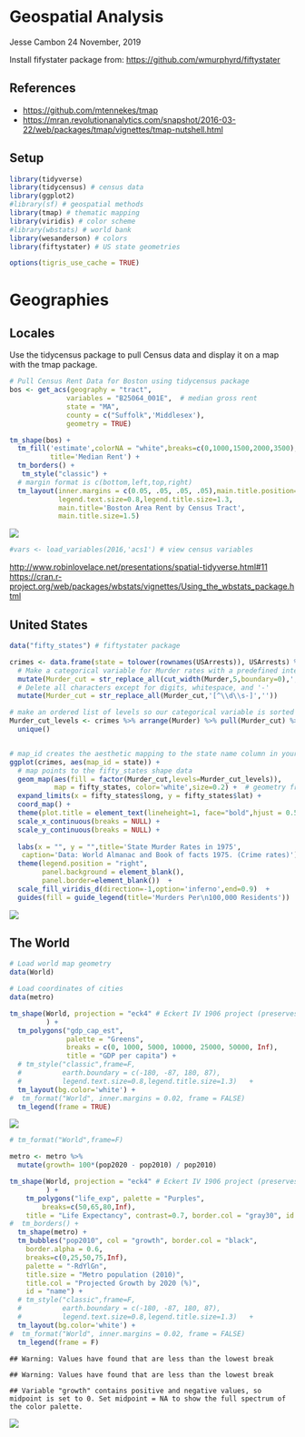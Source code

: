 Geospatial Analysis
================
Jesse Cambon
24 November, 2019

Install fifystater package from:
<https://github.com/wmurphyrd/fiftystater>

## References

  - <https://github.com/mtennekes/tmap>
  - <https://mran.revolutionanalytics.com/snapshot/2016-03-22/web/packages/tmap/vignettes/tmap-nutshell.html>

## Setup

``` r
library(tidyverse)
library(tidycensus) # census data
library(ggplot2)
#library(sf) # geospatial methods
library(tmap) # thematic mapping
library(viridis) # color scheme
#library(wbstats) # world bank
library(wesanderson) # colors
library(fiftystater) # US state geometries

options(tigris_use_cache = TRUE)
```

# Geographies

## Locales

Use the tidycensus package to pull Census data and display it on a map
with the tmap package.

``` r
# Pull Census Rent Data for Boston using tidycensus package
bos <- get_acs(geography = "tract", 
              variables = "B25064_001E",  # median gross rent
              state = "MA", 
              county = c("Suffolk",'Middlesex'), 
              geometry = TRUE)

tm_shape(bos) +
  tm_fill('estimate',colorNA = "white",breaks=c(0,1000,1500,2000,3500),
          title='Median Rent') +
  tm_borders() +
   tm_style("classic") +
  # margin format is c(bottom,left,top,right)
  tm_layout(inner.margins = c(0.05, .05, .05, .05),main.title.position='center',legend.position=c('left','bottom'),
            legend.text.size=0.8,legend.title.size=1.3,
            main.title='Boston Area Rent by Census Tract',
            main.title.size=1.5) 
```

![](../rmd_images/Geospatial_Analysis/locale-1.png)<!-- -->

``` r
#vars <- load_variables(2016,'acs1') # view census variables
```

<http://www.robinlovelace.net/presentations/spatial-tidyverse.html#11>
<https://cran.r-project.org/web/packages/wbstats/vignettes/Using_the_wbstats_package.html>

## United States

``` r
data("fifty_states") # fiftystater package

crimes <- data.frame(state = tolower(rownames(USArrests)), USArrests) %>%
  # Make a categorical variable for Murder rates with a predefined interval
  mutate(Murder_cut = str_replace_all(cut_width(Murder,5,boundary=0),',',' - ')) %>%
  # Delete all characters except for digits, whitespace, and '-'
  mutate(Murder_cut = str_replace_all(Murder_cut,'[^\\d\\s-]',''))

# make an ordered list of levels so our categorical variable is sorted properly
Murder_cut_levels <- crimes %>% arrange(Murder) %>% pull(Murder_cut) %>%
  unique()


# map_id creates the aesthetic mapping to the state name column in your data
ggplot(crimes, aes(map_id = state)) + 
  # map points to the fifty_states shape data
  geom_map(aes(fill = factor(Murder_cut,levels=Murder_cut_levels)), 
           map = fifty_states, color='white',size=0.2) +  # geometry from fiftystater package
  expand_limits(x = fifty_states$long, y = fifty_states$lat) +
  coord_map() +
  theme(plot.title = element_text(lineheight=1, face="bold",hjust = 0.5)) + 
  scale_x_continuous(breaks = NULL) + 
  scale_y_continuous(breaks = NULL) +
  
  labs(x = "", y = "",title='State Murder Rates in 1975',
   caption='Data: World Almanac and Book of facts 1975. (Crime rates)') +
  theme(legend.position = "right", 
        panel.background = element_blank(),
        panel.border=element_blank())  +
  scale_fill_viridis_d(direction=-1,option='inferno',end=0.9)  +
  guides(fill = guide_legend(title='Murders Per\n100,000 Residents'))
```

![](../rmd_images/Geospatial_Analysis/unnamed-chunk-2-1.png)<!-- -->

## The World

``` r
# Load world map geometry
data(World)

# Load coordinates of cities
data(metro) 

tm_shape(World, projection = "eck4" # Eckert IV 1906 project (preserves area)
         ) +
  tm_polygons("gdp_cap_est",
              palette = "Greens",
              breaks = c(0, 1000, 5000, 10000, 25000, 50000, Inf),
              title = "GDP per capita") +
  # tm_style("classic",frame=F,
  #          earth.boundary = c(-180, -87, 180, 87),
  #          legend.text.size=0.8,legend.title.size=1.3)   +
  tm_layout(bg.color='white') +
#  tm_format("World", inner.margins = 0.02, frame = FALSE) 
  tm_legend(frame = TRUE) 
```

![](../rmd_images/Geospatial_Analysis/unnamed-chunk-3-1.png)<!-- -->

``` r
# tm_format("World",frame=F) 

metro <- metro %>%
  mutate(growth= 100*(pop2020 - pop2010) / pop2010)

tm_shape(World, projection = "eck4" # Eckert IV 1906 project (preserves area)
         ) +
    tm_polygons("life_exp", palette = "Purples", 
        breaks=c(50,65,80,Inf),
    title = "Life Expectancy", contrast=0.7, border.col = "gray30", id = "name") +
#  tm_borders() +
  tm_shape(metro) +
  tm_bubbles("pop2010", col = "growth", border.col = "black", 
    border.alpha = 0.6,
    breaks=c(0,25,50,75,Inf),
    palette = "-RdYlGn",
    title.size = "Metro population (2010)", 
    title.col = "Projected Growth by 2020 (%)",
    id = "name") +
  # tm_style("classic",frame=F,
  #          earth.boundary = c(-180, -87, 180, 87),
  #          legend.text.size=0.8,legend.title.size=1.3)   +
  tm_layout(bg.color='white') +
#  tm_format("World", inner.margins = 0.02, frame = FALSE) 
  tm_legend(frame = F) 
```

    ## Warning: Values have found that are less than the lowest break
    
    ## Warning: Values have found that are less than the lowest break

    ## Variable "growth" contains positive and negative values, so midpoint is set to 0. Set midpoint = NA to show the full spectrum of the color palette.

![](../rmd_images/Geospatial_Analysis/unnamed-chunk-3-2.png)<!-- -->
